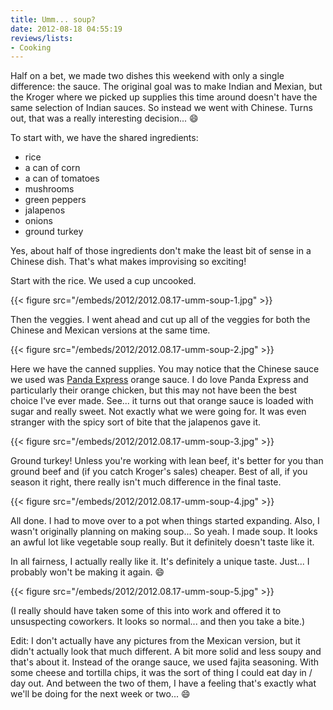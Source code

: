 ```yaml
---
title: Umm... soup?
date: 2012-08-18 04:55:19
reviews/lists:
- Cooking
---
```

Half on a bet, we made two dishes this weekend with only a single difference: the sauce. The original goal was to make Indian and Mexian, but the Kroger where we picked up supplies this time around doesn't have the same selection of Indian sauces. So instead we went with Chinese. Turns out, that was a really interesting decision... :smile:

<!--more-->

To start with, we have the shared ingredients:

* rice
* a can of corn
* a can of tomatoes
* mushrooms
* green peppers
* jalapenos
* onions
* ground turkey

Yes, about half of those ingredients don't make the least bit of sense in a Chinese dish. That's what makes improvising so exciting!

Start with the rice. We used a cup uncooked.

{{< figure src="/embeds/2012/2012.08.17-umm-soup-1.jpg" >}}

Then the veggies. I went ahead and cut up all of the veggies for both the Chinese and Mexican versions at the same time.

{{< figure src="/embeds/2012/2012.08.17-umm-soup-2.jpg" >}}

Here we have the canned supplies. You may notice that the Chinese sauce we used was <a title="Panda Express" href="http://www.pandaexpress.com/">Panda Express</a> orange sauce. I do love Panda Express and particularly their orange chicken, but this may not have been the best choice I've ever made. See... it turns out that orange sauce is loaded with sugar and really sweet. Not exactly what we were going for. It was even stranger with the spicy sort of bite that the jalapenos gave it.

{{< figure src="/embeds/2012/2012.08.17-umm-soup-3.jpg" >}}

Ground turkey! Unless you're working with lean beef, it's better for you than ground beef and (if you catch Kroger's sales) cheaper. Best of all, if you season it right, there really isn't much difference in the final taste.

{{< figure src="/embeds/2012/2012.08.17-umm-soup-4.jpg" >}}

All done. I had to move over to a pot when things started expanding. Also, I wasn't originally planning on making soup... So yeah. I made soup. It looks an awful lot like vegetable soup really. But it definitely doesn't taste like it.

In all fairness, I actually really like it. It's definitely a unique taste. Just... I probably won't be making it again. :smile:

{{< figure src="/embeds/2012/2012.08.17-umm-soup-5.jpg" >}}

(I really should have taken some of this into work and offered it to unsuspecting coworkers. It looks so normal... and then you take a bite.)

Edit: I don't actually have any pictures from the Mexican version, but it didn't actually look that much different. A bit more solid and less soupy and that's about it. Instead of the orange sauce, we used fajita seasoning. With some cheese and tortilla chips, it was the sort of thing I could eat day in / day out. And between the two of them, I have a feeling that's exactly what we'll be doing for the next week or two... :smile:

&nbsp;
